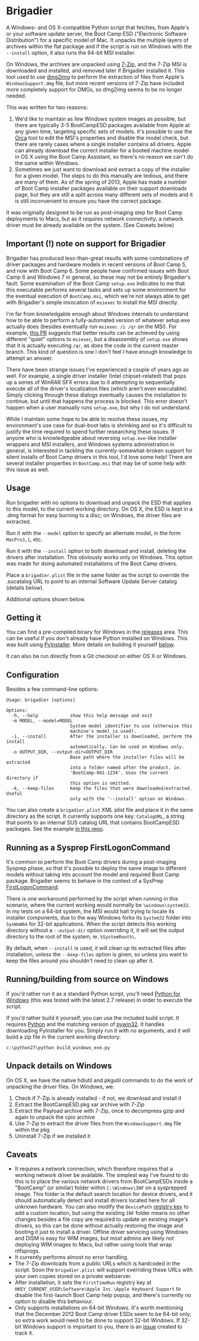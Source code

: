 # Brigadier

A Windows- and OS X-compatible Python script that fetches, from Apple's or your software update server, the Boot Camp ESD ("Electronic Software Distribution") for a specific model of Mac. It unpacks the multiple layers of archives within the flat package and if the script is run on Windows with the `--install` option, it also runs the 64-bit MSI installer.

On Windows, the archives are unpacked using [7-Zip](http://www.7-zip.org), and the 7-Zip MSI is downloaded and installed, and removed later if Brigadier installed it. This tool used to use [dmg2img](http://vu1tur.eu.org/tools/) to perform the extraction of files from Apple's `WindowsSupport.dmg` file, but more recent versions of 7-Zip have included more completely support for DMGs, so dmg2img seems to be no longer needed.

This was written for two reasons:

1. We'd like to maintain as few Windows system images as possible, but there are typically 3-5 BootCampESD packages available from Apple at any given time, targeting specific sets of models. It's possible to use the [Orca](http://support.microsoft.com/kb/255905) tool to edit the MSI's properties and disable the model check, but there are rarely cases where a single installer contains all drivers. Apple can already download the correct installer for a booted machine model in OS X using the Boot Camp Assistant, so there's no reason we can't do the same within Windows.
2. Sometimes we just want to download and extract a copy of the installer for a given model. The steps to do this manually are tedious, and there are many of them. As of the spring of 2013, Apple has made a number of Boot Camp installer packages available on their support downloads page, but they are still a split across many different sets of models and it is still inconvenient to ensure you have the correct package.

It was originally designed to be run as post-imaging step for Boot Camp deployments to Macs, but as it requires network connectivity, a network driver must be already available on the system. (See Caveats below)

## Important (!) note on support for Brigadier

Brigadier has produced less-than-great results with some combinations of driver packages and hardware models in recent versions of Boot Camp 5, and now with Boot Camp 6. Some people have confirmed issues with Boot Camp 6 and Windows 7 in general, so these may not be entirely Brigadier's fault. Some examination of the Boot Camp `setup.exe` indicates to me that this executable performs several tasks and sets up some environment for the eventual execution of `BootCamp.msi`, which we're not always able to get with Brigadier's simple invocation of `msiexec` to install the MSI directly.

I'm far from knowledgable enough about Windows internals to understand how to be able to perform a fully-automated version of whatever setup.exe actually does (besides eventually run `msiexec /i /qr` on the MSI). For example, [this PR](https://github.com/timsutton/brigadier/pull/14) suggests that better results can be achieved by using different "quiet" options to `msiexec`, but a disassembly of `setup.exe` shows that it is actually executing `/qr`, as does the code in the current master branch. This kind of question is one I don't feel I have enough knowledge to attempt an answer.

There have been strange issues I've experienced a couple of years ago as well. For example, a single driver installer (Intel chipset-related) that pops up a series of WinRAR SFX errors due to it attempting to sequentially execute all of the driver's localization files (which aren't even executable). Simply clicking through these dialogs eventually causes the installation to continue, but until that happens the process is blocked. This error doesn't happen when a user manually runs `setup.exe`, but why I do not understand.

While I maintain some hope to be able to resolve these issues, my environment's use case for dual-boot labs is shrinking and so it's difficult to justify the time required to spend further researching these issues. If anyone who is knowledgeable about reversing `setup.exe`-like installer wrappers and MSI installers, and Windows systems administration in general, is interested in tackling the currently-somewhat-broken support for silent installs of Boot Camp drivers in this tool, I'd love some help! There are several installer properties in `BootCamp.msi` that may be of some help with this issue as well.

## Usage

Run brigadier with no options to download and unpack the ESD that applies to this model, to the current working directory. On OS X, the ESD is kept in a .dmg format for easy burning to a disc; on Windows, the driver files are extracted.

Run it with the `--model` option to specify an alternate model, in the form `MacPro3,1`, etc.

Run it with the `--install` option to both download and install, deleting the drivers after installation. This obviously works only on Windows. This option was made for doing automated installations of the Boot Camp drivers.

Place a `brigadier.plist` file in the same folder as the script to override the .sucatalog URL to point to an internal Software Update Server catalog (details below).

Additional options shown below.

## Getting it

You can find a pre-compiled binary for Windows in the [releases](https://github.com/timsutton/brigadier/releases) area. This can be useful if you don't already have Python installed on Windows. This was built using [PyInstaller](http://www.pyinstaller.org). More details on building it yourself [below](#runningbuilding-from-source-on-windows).

It can also be run directly from a Git checkout on either OS X or Windows.

## Configuration

Besides a few command-line options:

<pre><code>Usage: brigadier [options]

Options:
  -h, --help            show this help message and exit
  -m MODEL, --model=MODEL
                        System model identifier to use (otherwise this
                        machine's model is used).
  -i, --install         After the installer is downloaded, perform the install
                        automatically. Can be used on Windows only.
  -o OUTPUT_DIR, --output-dir=OUTPUT_DIR
                        Base path where the installer files will be extracted
                        into a folder named after the product, ie.
                        'BootCamp-041-1234'. Uses the current directory if
                        this option is omitted.
  -k, --keep-files      Keep the files that were downloaded/extracted. Useful
                        only with the '--install' option on Windows.</code></pre>

You can also create a `brigadier.plist` XML plist file and place it in the same directory as the script. It currently supports one key: `CatalogURL`, a string that points to an internal SUS catalog URL that contains BootCampESD packages. See the example [in this repo](https://github.com/timsutton/brigadier/blob/master/plist-example/brigadier.plist).

## Running as a Sysprep FirstLogonCommand

It's common to perform the Boot Camp drivers during a post-imaging Sysprep phase, so that it's possible to deploy the same image to different models without taking into account the model and required Boot Camp package. Brigadier seems to behave in the context of a SysPrep <a href="http://technet.microsoft.com/en-us/library/cc722150(v=ws.10).aspx">FirstLogonCommand</a>.

There is one workaround performed by the script when running in this scenario, where the current working would normally be `\windows\system32`. In my tests on a 64-bit system, the MSI would halt trying to locate its installer components, due to the way Windows forks its `System32` folder into `SysWoW64` for 32-bit applications. When the script detects this working directory without a `--output-dir` option overriding it, it will set the output directory to the root of the system, ie. `%SystemRoot%\`.

By default, when `--install` is used, it will clean up its extracted files after installation, unless the `--keep-files` option is given, so unless you want to keep the files around you shouldn't need to clean up after it.

## Running/building from source on Windows

If you'd rather run it as a standard Python script, you'll need [Python for Windows](http://www.python.org/download/releases) (this was tested with the latest 2.7 release) in order to execute the script.

If you'd rather build it yourself, you can use the included build script. It requires [Python](http://www.python.org/download/releases) and the matching version of [pywin32](http://sourceforge.net/projects/pywin32/files). It handles downloading PyInstaller for you. Simply run it with no arguments, and it will build a zip file in the current working directory:

`c:\python27\python build_windows_exe.py`

## Unpack details on Windows

On OS X, we have the native hdiutil and pkgutil commands to do the work of unpacking the driver files. On Windows, we:

1. Check if 7-Zip is already installed - if not, we download and install it
2. Extract the BootCampESD.pkg xar archive with 7-Zip
3. Extract the Payload archive with 7-Zip, once to decompress gzip and again to unpack the cpio archive
4. Use 7-Zip to extract the driver files from the `WindowsSupport.dmg` file within the pkg
5. Uninstall 7-Zip if we installed it

## Caveats

* It requires a network connection, which therefore requires that a working network driver be available. The simplest way I've found to do this is to place the various network drivers from BootCampESDs inside a "BootCamp" (or similar) folder within `C:\Windows\INF` on a sysprepped image. This folder is the default search location for device drivers, and it should automatically detect and install drivers located here for all unknown hardware. You can also modify the `DevicePath` <a href="http://technet.microsoft.com/en-us/library/cc731664(v=ws.10).aspx">registry key</a> to add a custom location, but using the existing `INF` folder means no other changes besides a file copy are required to update an existing image's drivers, so this can be done without actually restoring the image and booting it just to install a driver. Offline driver servicing using Windows and DISM is easy for WIM images, but most admins are likely not deploying WIM images to Macs, but rather using tools that wrap ntfsprogs.
* It currently performs almost no error handling.
* The 7-Zip downloads from a public URLs which is hardcoded in the script. Soon the `brigadier.plist` will support overriding these URLs with your own copies stored on a private webserver.
* After installation, it sets the `FirstTimeRun` registry key at `HKEY_CURRENT_USER\Software\Apple Inc.\Apple Keyboard Support` to disable the first-launch Boot Camp help popup, and there's currently no option to disable this behaviour.
* Only supports installations on 64-bit Windows. It's worth mentioning that the December 2012 Boot Camp driver ESDs seem to be 64-bit only, so extra work would need to be done to support 32-bit Windows. If 32-bit Windows support is important to you, there is an [issue](https://github.com/timsutton/brigadier/issues/2) created to track it.
